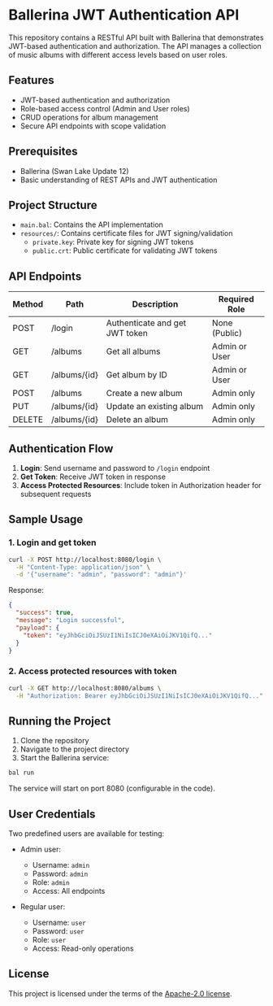 # Ballerina JWT Authentication API

This repository contains a RESTful API built with Ballerina that demonstrates JWT-based authentication and authorization. The API manages a collection of music albums with different access levels based on user roles.

## Features

- JWT-based authentication and authorization
- Role-based access control (Admin and User roles)
- CRUD operations for album management
- Secure API endpoints with scope validation

## Prerequisites

- Ballerina (Swan Lake Update 12)
- Basic understanding of REST APIs and JWT authentication

## Project Structure

- `main.bal`: Contains the API implementation
- `resources/`: Contains certificate files for JWT signing/validation
  - `private.key`: Private key for signing JWT tokens
  - `public.crt`: Public certificate for validating JWT tokens

## API Endpoints

| Method | Path | Description | Required Role |
|--------|------|-------------|--------------|
| POST | /login | Authenticate and get JWT token | None (Public) |
| GET | /albums | Get all albums | Admin or User |
| GET | /albums/{id} | Get album by ID | Admin or User |
| POST | /albums | Create a new album | Admin only |
| PUT | /albums/{id} | Update an existing album | Admin only |
| DELETE | /albums/{id} | Delete an album | Admin only |

## Authentication Flow

1. **Login**: Send username and password to `/login` endpoint
2. **Get Token**: Receive JWT token in response
3. **Access Protected Resources**: Include token in Authorization header for subsequent requests

## Sample Usage

### 1. Login and get token

```bash
curl -X POST http://localhost:8080/login \
  -H "Content-Type: application/json" \
  -d '{"username": "admin", "password": "admin"}'
```

Response:
```json
{
  "success": true,
  "message": "Login successful",
  "payload": {
    "token": "eyJhbGciOiJSUzI1NiIsICJ0eXAiOiJKV1QifQ..."
  }
}
```

### 2. Access protected resources with token

```bash
curl -X GET http://localhost:8080/albums \
  -H "Authorization: Bearer eyJhbGciOiJSUzI1NiIsICJ0eXAiOiJKV1QifQ..."
```

## Running the Project

1. Clone the repository
2. Navigate to the project directory
3. Start the Ballerina service:

```bash
bal run
```

The service will start on port 8080 (configurable in the code).

## User Credentials

Two predefined users are available for testing:

- Admin user: 
  - Username: `admin`
  - Password: `admin`
  - Role: `admin`
  - Access: All endpoints

- Regular user:
  - Username: `user`
  - Password: `user`
  - Role: `user`
  - Access: Read-only operations

## License

This project is licensed under the terms of the [Apache-2.0 license](https://github.com/nureka-rodrigo/Ballerina-Basic-Auth-API/blob/main/LICENSE).